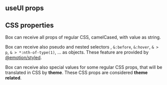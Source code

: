 ## useUI props

## CSS properties

Box can receive all props of regular CSS, camelCased, with value as string.

Box can receive also pseudo and nested selectors , `&:before`, `&:hover`, `& > p`, `& > *:nth-of-type(1)`, ... as objects.
These feature are provided by [@emotion/styled]().

Box can receive also special values for some regular CSS props, that will be translated in CSS by **theme**.
These CSS props are considered **theme related**.
